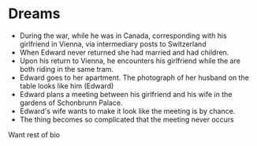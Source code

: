 # Dreams

* During the war, while he was in Canada, corresponding with his girlfriend in Vienna, via intermediary posts to Switzerland
* When Edward never returned she had married and had children.
* Upon his return to Vienna, he encounters his girlfriend while the are both riding in the same tram.
* Edward goes to her apartment. The photograph of her husband on the table looks like him (Edward)
* Edward plans a meeting between his girlfriend and his wife in the gardens of Schonbrunn Palace.
* Edward's wife wants to make it look like the meeting is by chance.
* The thing becomes so complicated that the meeting never occurs

Want rest of bio


